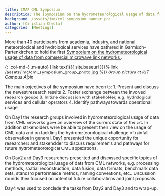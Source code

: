 ```yaml
---
title: IMAP CML Symposium
description: The [Symposium on the hydrometeorological usage of data from commercial microwave link networks ](https://indico.scc.kit.edu/e/hymet_cml_symposium_2019) was successfully held at KIT.
background: /assets/img/cml_symposium_banner.png
author: [Christian Chwala]
categories: [Meetings]
---
```


More than 40 participants from academia, industry, and national meteorological and hydrological services have gathered in Garmisch-Partenkirchen to hold the first [Symposium on the hydrometeorological usage of data from commercial microwave link networks ](https://indico.scc.kit.edu/e/hymet_cml_symposium_2019).

{: .col-md-8 .m-auto}
[link text]({{ site.baseurl }}{% link /assets/img/cml_symposium_group_photo.jpg %})
_Group picture at KIT Campus Alpin_

The main objectives of the symposium have been to:
    1.    Present and discuss the newest research results
    2.    Foster exchange between the involved research groups
    3.    Initiate discussion with stakeholder, e.g. hydrological services and cellular operators
    4.    Identify pathways towards operational usage

On Day1 the research groups involved in hydrometeorological usage of data from CML networks gave an overview of the current state of the art. In addition stakeholders were be able to present their view on the usage of CML data and on tackling the hydrometeorological challenge of rainfall observation in general. Day1 presented the unique opportunity for researchers and stakeholder to discuss requirements and pathways for future hydrometeorological CML applications.

On Day2 and Day3 researchers presented and discussed specific topics of the hydrometeorological usage of data from CML networks, e.g. processing methods, spatial reconstruction, data fusion, data formats, benchmark data sets, standard performance metrics, naming conventions, etc.. Discussion rounds then focused on potential future collaborations and joint proposals.

Day4 was used to conclude the tasks from Day2 and Day3 and to wrap-up.